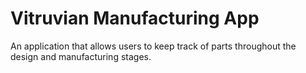 # Vitruvian Manufacturing App
An application that allows users to keep track of parts throughout the design and manufacturing stages.
